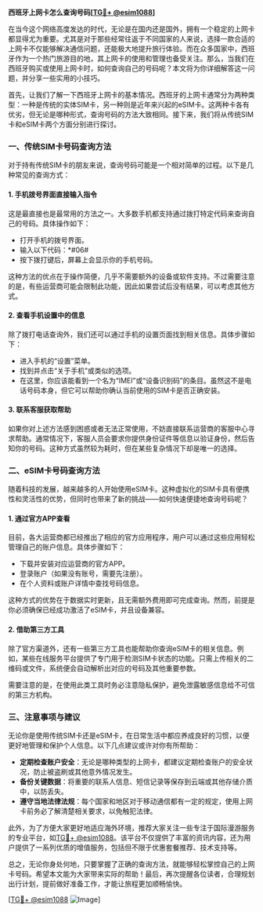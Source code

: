 **西班牙上网卡怎么查询号码[[TG💪+ @esim1088](https://t.me/s/esim1088)]**

在当今这个网络高度发达的时代，无论是在国内还是国外，拥有一个稳定的上网卡都显得尤为重要。尤其是对于那些经常往返于不同国家的人来说，选择一款合适的上网卡不仅能够解决通信问题，还能极大地提升旅行体验。而在众多国家中，西班牙作为一个热门旅游目的地，其上网卡的使用和管理也备受关注。那么，当我们在西班牙购买或使用上网卡时，如何查询自己的号码呢？本文将为你详细解答这一问题，并分享一些实用的小技巧。

首先，让我们了解一下西班牙上网卡的基本情况。西班牙的上网卡通常分为两种类型：一种是传统的实体SIM卡，另一种则是近年来兴起的eSIM卡。这两种卡各有优劣，但无论是哪种形式，查询号码的方法大致相同。接下来，我们将从传统SIM卡和eSIM卡两个方面分别进行探讨。

### **一、传统SIM卡号码查询方法**

对于持有传统SIM卡的朋友来说，查询号码可能是一个相对简单的过程。以下是几种常见的查询方式：

#### **1. 手机拨号界面直接输入指令**
这是最直接也是最常用的方法之一。大多数手机都支持通过拨打特定代码来查询自己的号码。具体操作如下：
- 打开手机的拨号界面。
- 输入以下代码：*#06#
- 按下拨打键后，屏幕上会显示你的手机号码。

这种方法的优点在于操作简便，几乎不需要额外的设备或软件支持。不过需要注意的是，有些运营商可能会限制此功能，因此如果尝试后没有结果，可以考虑其他方式。

#### **2. 查看手机设置中的信息**
除了拨打电话查询外，我们还可以通过手机的设置页面找到相关信息。具体步骤如下：
- 进入手机的“设置”菜单。
- 找到并点击“关于手机”或类似的选项。
- 在这里，你应该能看到一个名为“IMEI”或“设备识别码”的条目。虽然这不是电话号码本身，但它可以帮助你确认当前使用的SIM卡是否正确安装。

#### **3. 联系客服获取帮助**
如果你对上述方法感到困惑或者无法正常使用，不妨直接联系运营商的客服中心寻求帮助。通常情况下，客服人员会要求你提供身份证件等信息以验证身份，然后告知你的号码。这种方式虽然较为耗时，但在某些复杂情况下却是唯一的选择。

### **二、eSIM卡号码查询方法**

随着科技的发展，越来越多的人开始使用eSIM卡。这种虚拟化的SIM卡具有便携性和灵活性的优势，但同时也带来了新的挑战——如何快速便捷地查询号码呢？

#### **1. 通过官方APP查看**
目前，各大运营商都已经推出了相应的官方应用程序，用户可以通过这些应用轻松管理自己的账户信息。具体步骤如下：
- 下载并安装对应运营商的官方APP。
- 登录账户（如果没有账号，需要先注册）。
- 在个人资料或账户详情中查找号码信息。

这种方式的优势在于数据实时更新，且无需额外费用即可完成查询。然而，前提是你必须确保已经成功激活了eSIM卡，并且设备兼容。

#### **2. 借助第三方工具**
除了官方渠道外，还有一些第三方工具也能帮助你查询eSIM卡的相关信息。例如，某些在线服务平台提供了专门用于检测SIM卡状态的功能。只需上传相关的二维码或文件，系统便会自动解析出对应的号码及其他重要参数。

需要注意的是，在使用此类工具时务必注意隐私保护，避免泄露敏感信息给不可信的第三方机构。

### **三、注意事项与建议**

无论你是使用传统SIM卡还是eSIM卡，在日常生活中都应养成良好的习惯，以便更好地管理和保护个人信息。以下几点建议或许对你有所帮助：

- **定期检查账户安全**：无论是哪种类型的上网卡，都建议定期检查账户的安全状况，防止被盗刷或其他意外情况发生。
- **备份关键数据**：将重要的联系人信息、短信记录等保存到云端或其他存储介质中，以防丢失。
- **遵守当地法律法规**：每个国家和地区对于移动通信都有一定的规定，使用上网卡前务必了解清楚相关要求，以免触犯法律。

此外，为了方便大家更好地适应海外环境，推荐大家关注一些专注于国际漫游服务的专业平台，如[TG💪+ @esim1088](https://t.me/s/esim1088)。该平台不仅提供了丰富的资讯内容，还为用户提供了一系列优质的增值服务，包括但不限于优惠套餐推荐、技术支持等。

总之，无论你身处何地，只要掌握了正确的查询方法，就能够轻松掌控自己的上网卡号码。希望本文能为大家带来实际的帮助！最后，再次提醒各位读者，合理规划出行计划，提前做好准备工作，才能让旅程更加顺畅愉快。

[[TG💪+ @esim1088](https://t.me/s/esim1088) ![Image](https://i.postimg.cc/4NQfJmqS/Snipaste-2025-05-13-00-14-12.png)]